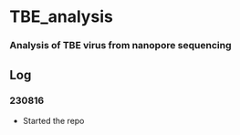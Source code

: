 # TBE_analysis


### Analysis of TBE virus from nanopore sequencing


## Log

### 230816
- Started the repo
